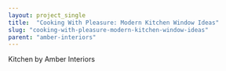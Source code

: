 ```yaml
---
layout: project_single
title:  "Cooking With Pleasure: Modern Kitchen Window Ideas"
slug: "cooking-with-pleasure-modern-kitchen-window-ideas"
parent: "amber-interiors"
---
```

Kitchen by Amber Interiors
